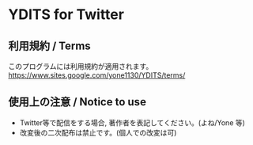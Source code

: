 # YDITS for Twitter
## 利用規約 / Terms
このプログラムには利用規約が適用されます。
https://www.sites.google.com/yone1130/YDITS/terms/

## 使用上の注意 / Notice to use
- Twitter等で配信をする場合, 著作者を表記してください。(よね/Yone 等)
- 改変後の二次配布は禁止です。(個人での改変は可)

